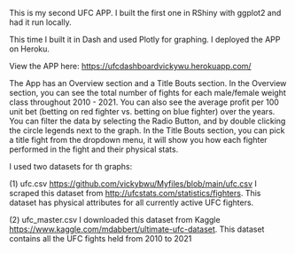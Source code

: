 This is my second UFC APP. I built the first one in RShiny with ggplot2 and had it run locally.

This time I built it in Dash and used Plotly for graphing. I deployed the APP on Heroku.

View the APP here: https://ufcdashboardvickywu.herokuapp.com/


The App has an Overview section and a Title Bouts section. 
In the Overview section, you can see the total number of fights for each male/female weight class throughout 2010 - 2021. You can also see the average profit per 100 unit bet (betting on red fighter vs. betting on blue fighter) over the years. 
You can filter the data by selecting the Radio Button, and by double clicking the circle legends next to the graph.
In the Title Bouts section, you can pick a title fight from the dropdown menu, it will show you how each fighter performed in the fight and their physical stats. 

I used two datasets for th graphs:

(1) ufc.csv 
https://github.com/vickybwu/Myfiles/blob/main/ufc.csv
I scraped this dataset from http://ufcstats.com/statistics/fighters. This dataset has physical attributes for all currently active UFC fighters. 

(2) ufc_master.csv 
I downloaded this dataset from Kaggle https://www.kaggle.com/mdabbert/ultimate-ufc-dataset. This dataset contains all the UFC fights held from 2010 to 2021




